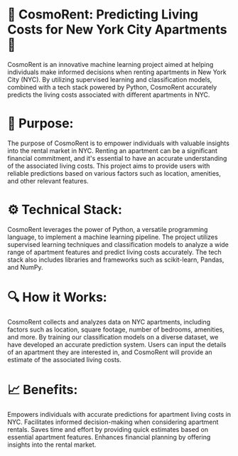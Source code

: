 # 🏢 CosmoRent: Predicting Living Costs for New York City Apartments 🏢

CosmoRent is an innovative machine learning project aimed at helping individuals make informed decisions when renting apartments in New York City (NYC). By utilizing supervised learning and classification models, combined with a tech stack powered by Python, CosmoRent accurately predicts the living costs associated with different apartments in NYC.

# 🎯 Purpose:
The purpose of CosmoRent is to empower individuals with valuable insights into the rental market in NYC. Renting an apartment can be a significant financial commitment, and it's essential to have an accurate understanding of the associated living costs. This project aims to provide users with reliable predictions based on various factors such as location, amenities, and other relevant features.

# ⚙️ Technical Stack:
CosmoRent leverages the power of Python, a versatile programming language, to implement a machine learning pipeline. The project utilizes supervised learning techniques and classification models to analyze a wide range of apartment features and predict living costs accurately. The tech stack also includes libraries and frameworks such as scikit-learn, Pandas, and NumPy.

# 🔍 How it Works:
CosmoRent collects and analyzes data on NYC apartments, including factors such as location, square footage, number of bedrooms, amenities, and more. By training our classification models on a diverse dataset, we have developed an accurate prediction system. Users can input the details of an apartment they are interested in, and CosmoRent will provide an estimate of the associated living costs.

# 📈 Benefits:

Empowers individuals with accurate predictions for apartment living costs in NYC.
Facilitates informed decision-making when considering apartment rentals.
Saves time and effort by providing quick estimates based on essential apartment features.
Enhances financial planning by offering insights into the rental market.
